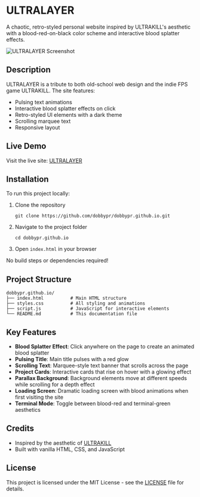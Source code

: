 # ULTRALAYER

A chaotic, retro-styled personal website inspired by ULTRAKILL's aesthetic with a blood-red-on-black color scheme and interactive blood splatter effects.

![ULTRALAYER Screenshot](https://placeholder-for-screenshot.com)

## Description

ULTRALAYER is a tribute to both old-school web design and the indie FPS game ULTRAKILL. The site features:

- Pulsing text animations
- Interactive blood splatter effects on click
- Retro-styled UI elements with a dark theme
- Scrolling marquee text
- Responsive layout

## Live Demo

Visit the live site: [ULTRALAYER](https://dobbypr.github.io)

## Installation

To run this project locally:

1. Clone the repository
   ```
   git clone https://github.com/dobbypr/dobbypr.github.io.git
   ```
2. Navigate to the project folder
   ```
   cd dobbypr.github.io
   ```
3. Open `index.html` in your browser

No build steps or dependencies required!

## Project Structure

```
dobbypr.github.io/
├── index.html          # Main HTML structure
├── styles.css          # All styling and animations
├── script.js           # JavaScript for interactive elements
└── README.md           # This documentation file
```

## Key Features

- **Blood Splatter Effect**: Click anywhere on the page to create an animated blood splatter
- **Pulsing Title**: Main title pulses with a red glow
- **Scrolling Text**: Marquee-style text banner that scrolls across the page
- **Project Cards**: Interactive cards that rise on hover with a glowing effect
- **Parallax Background**: Background elements move at different speeds while scrolling for a depth effect
- **Loading Screen**: Dramatic loading screen with blood animations when first visiting the site
- **Terminal Mode**: Toggle between blood-red and terminal-green aesthetics

## Credits

- Inspired by the aesthetic of [ULTRAKILL](https://hakita.itch.io/ultrakill-prelude)
- Built with vanilla HTML, CSS, and JavaScript

## License

This project is licensed under the MIT License - see the [LICENSE](LICENSE) file for details.
